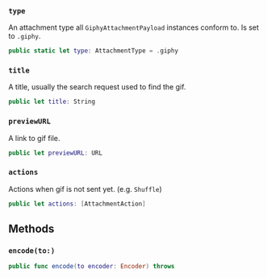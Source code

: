 
### `type`

An attachment type all `GiphyAttachmentPayload` instances conform to. Is set to `.giphy`.

``` swift
public static let type: AttachmentType = .giphy
```

### `title`

A  title, usually the search request used to find the gif.

``` swift
public let title: String
```

### `previewURL`

A link to gif file.

``` swift
public let previewURL: URL
```

### `actions`

Actions when gif is not sent yet. (e.g. `Shuffle`)

``` swift
public let actions: [AttachmentAction]
```

## Methods

### `encode(to:)`

``` swift
public func encode(to encoder: Encoder) throws 
